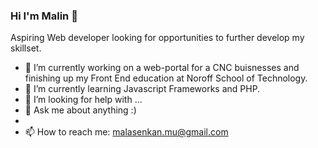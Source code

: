 ### Hi I'm Malin 👋
Aspiring Web developer looking for opportunities to further develop my skillset.


- 🔭 I’m currently working on a web-portal for a CNC buisnesses and finishing up my Front End education at Noroff School of Technology.
- 🌱 I’m currently learning Javascript Frameworks and PHP.
- 🤔 I’m looking for help with ...
- 💬 Ask me about anything :)
- 
- 📫 How to reach me: malasenkan.mu@gmail.com
